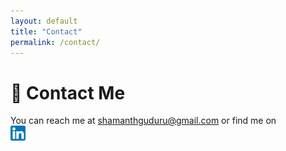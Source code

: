 ```yaml
---
layout: default
title: "Contact"
permalink: /contact/
---
```


# 📩 Contact Me

You can reach me at [shamanthguduru@gmail.com](mailto:shamanthguduru@gmail.com) or find me on  
[![LinkedIn](assets/images/linkedin.png)](https://www.linkedin.com/in/shamanth-guduru/)  
